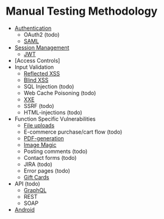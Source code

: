 # Manual Testing Methodology


+ [Authentication](https://github.com/Bengman/Methodology/blob/master/authentication.md)
  - OAuth2 (todo)
  - [SAML](https://github.com/Bengman/Methodology/blob/master/saml.md)
+ [Session Management](https://github.com/Bengman/Methodology/blob/master/session_management.md)
   - [JWT](https://github.com/Bengman/Methodology/blob/master/jwt.md) 
+ [Access Controls]
+ Input Validation
  - [Reflected XSS](https://github.com/Bengman/Methodology/blob/master/reflected_xss.md)
  - [Blind XSS](https://github.com/Bengman/Methodology/blob/master/blind_xss.md)
  - SQL Injection (todo)
  - Web Cache Poisoning (todo)
  - [XXE](https://github.com/Bengman/Methodology/blob/master/xxe.md)
  - SSRF (todo)
  - HTML-injections (todo)
+ Function Specific Vulnerabilities
  - [File uploads](https://github.com/Bengman/Methodology/blob/master/file_upload.md)
  - E-commerce purchase/cart flow (todo)
  - [PDF-generation](https://github.com/Bengman/Methodology/blob/master/pdf_gen.md)
  - [Image Magic](https://github.com/Bengman/Methodology/blob/master/image_magic.md)
  - Posting comments (todo)
  - Contact forms (todo)
  - JIRA (todo)
  - Error pages (todo)
  - [Gift Cards](https://github.com/Bengman/Methodology/blob/master/gift_cards.md)
+ API (todo)
  - [GraphQL](https://github.com/Bengman/Methodology/blob/master/graphql.md)
  - REST
  - SOAP
+ [Android](https://github.com/Bengman/Methodology/blob/master/android.md)

